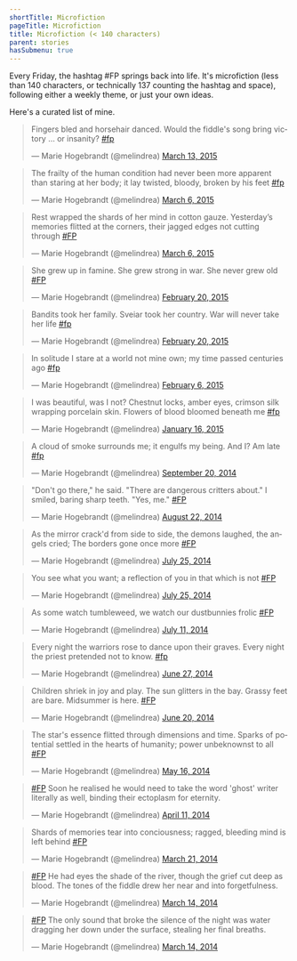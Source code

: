 ```yaml
---
shortTitle: Microfiction
pageTitle: Microfiction
title: Microfiction (< 140 characters)
parent: stories
hasSubmenu: true
---
```


<div class="text-content">

Every Friday, the hashtag #FP springs back into life. It's
microfiction (less than 140 characters, or technically 137 counting
the hashtag and space), following either a weekly theme, or just
your own ideas.

Here's a curated list of mine.
</div>

<blockquote class="twitter-tweet" lang="en"><p>Fingers bled and horsehair danced. Would the fiddle&#39;s song bring victory ... or insanity? <a href="https://twitter.com/hashtag/fp?src=hash">#fp</a></p>&mdash; Marie Hogebrandt (@melindrea) <a href="https://twitter.com/melindrea/status/576277659782668288">March 13, 2015</a></blockquote>

<blockquote class="twitter-tweet" lang="en"><p>The frailty of the human condition had never been more apparent than staring at her body; it lay twisted, bloody, broken by his feet <a href="https://twitter.com/hashtag/fp?src=hash">#fp</a></p>&mdash; Marie Hogebrandt (@melindrea) <a href="https://twitter.com/melindrea/status/573772720640516096">March 6, 2015</a></blockquote>

<blockquote class="twitter-tweet" lang="en"><p>Rest wrapped the shards of her mind in cotton gauze. Yesterday’s memories flitted at the corners, their jagged edges not cutting through <a href="https://twitter.com/hashtag/FP?src=hash">#FP</a></p>&mdash; Marie Hogebrandt (@melindrea) <a href="https://twitter.com/melindrea/status/573758711388336129">March 6, 2015</a></blockquote>

<blockquote class="twitter-tweet" lang="en"><p>She grew up in famine. She grew strong in war. She never grew old <a href="https://twitter.com/hashtag/FP?src=hash">#FP</a></p>&mdash; Marie Hogebrandt (@melindrea) <a href="https://twitter.com/melindrea/status/568688681151819776">February 20, 2015</a></blockquote>

<blockquote class="twitter-tweet" lang="en"><p>Bandits took her family. Sveiar took her country. War will never take her life <a href="https://twitter.com/hashtag/fp?src=hash">#fp</a></p>&mdash; Marie Hogebrandt (@melindrea) <a href="https://twitter.com/melindrea/status/568652598275911681">February 20, 2015</a></blockquote>

<blockquote class="twitter-tweet" lang="en"><p>In solitude I stare at a world not mine own; my time passed centuries ago <a href="https://twitter.com/hashtag/fp?src=hash">#fp</a></p>&mdash; Marie Hogebrandt (@melindrea) <a href="https://twitter.com/melindrea/status/563615451784445952">February 6, 2015</a></blockquote>

<blockquote class="twitter-tweet" lang="en"><p>I was beautiful, was I not? Chestnut locks, amber eyes, crimson silk wrapping porcelain skin. Flowers of blood bloomed beneath me <a href="https://twitter.com/hashtag/fp?src=hash">#fp</a></p>&mdash; Marie Hogebrandt (@melindrea) <a href="https://twitter.com/melindrea/status/556152161697296384">January 16, 2015</a></blockquote>

<blockquote class="twitter-tweet" lang="en"><p>A cloud of smoke surrounds me; it engulfs my being. And I? Am late <a href="https://twitter.com/hashtag/fp?src=hash">#fp</a></p>&mdash; Marie Hogebrandt (@melindrea) <a href="https://twitter.com/melindrea/status/513222682280992768">September 20, 2014</a></blockquote>

<blockquote class="twitter-tweet" lang="en"><p>&quot;Don&#39;t go there,&quot; he said. &quot;There are dangerous critters about.&quot;&#10;I smiled, baring sharp teeth. &quot;Yes, me.&quot; <a href="https://twitter.com/hashtag/FP?src=hash">#FP</a></p>&mdash; Marie Hogebrandt (@melindrea) <a href="https://twitter.com/melindrea/status/502761319934992385">August 22, 2014</a></blockquote>

<blockquote class="twitter-tweet" lang="en"><p>As the mirror crack&#39;d from side to side, the demons laughed, the angels cried; The borders gone once more <a href="https://twitter.com/hashtag/FP?src=hash">#FP</a></p>&mdash; Marie Hogebrandt (@melindrea) <a href="https://twitter.com/melindrea/status/492756044557606912">July 25, 2014</a></blockquote>

<blockquote class="twitter-tweet" lang="en"><p>You see what you want; a reflection of you in that which is not <a href="https://twitter.com/hashtag/FP?src=hash">#FP</a></p>&mdash; Marie Hogebrandt (@melindrea) <a href="https://twitter.com/melindrea/status/492687187977437184">July 25, 2014</a></blockquote>

<blockquote class="twitter-tweet" lang="en"><p>As some watch tumbleweed, we watch our dustbunnies frolic <a href="https://twitter.com/hashtag/FP?src=hash">#FP</a></p>&mdash; Marie Hogebrandt (@melindrea) <a href="https://twitter.com/melindrea/status/487532408884170753">July 11, 2014</a></blockquote>

<blockquote class="twitter-tweet" lang="en"><p>Every night the warriors rose to dance upon their graves. Every night the priest pretended not to know. <a href="https://twitter.com/hashtag/fp?src=hash">#fp</a></p>&mdash; Marie Hogebrandt (@melindrea) <a href="https://twitter.com/melindrea/status/482526490735951872">June 27, 2014</a></blockquote>

<blockquote class="twitter-tweet" lang="en"><p>Children shriek in joy and play. &#10;The sun glitters in the bay.&#10;Grassy feet are bare. &#10;Midsummer is here. <a href="https://twitter.com/hashtag/FP?src=hash">#FP</a></p>&mdash; Marie Hogebrandt (@melindrea) <a href="https://twitter.com/melindrea/status/480049291990679552">June 20, 2014</a></blockquote>

<blockquote class="twitter-tweet" lang="en"><p>The star&#39;s essence flitted through dimensions and time. Sparks of potential settled in the hearts of humanity; power unbeknownst to all <a href="https://twitter.com/hashtag/FP?src=hash">#FP</a></p>&mdash; Marie Hogebrandt (@melindrea) <a href="https://twitter.com/melindrea/status/467296375542398976">May 16, 2014</a></blockquote>

<blockquote class="twitter-tweet" lang="en"><p><a href="https://twitter.com/hashtag/FP?src=hash">#FP</a> Soon he realised he would need to take the word &#39;ghost&#39; writer literally as well, binding their ectoplasm for eternity.</p>&mdash; Marie Hogebrandt (@melindrea) <a href="https://twitter.com/melindrea/status/454593052985020416">April 11, 2014</a></blockquote>

<blockquote class="twitter-tweet" lang="en"><p>Shards of memories tear into conciousness; ragged, bleeding mind is left behind <a href="https://twitter.com/hashtag/FP?src=hash">#FP</a></p>&mdash; Marie Hogebrandt (@melindrea) <a href="https://twitter.com/melindrea/status/447039689812627456">March 21, 2014</a></blockquote>

<blockquote class="twitter-tweet" lang="en"><p><a href="https://twitter.com/hashtag/FP?src=hash">#FP</a> He had eyes the shade of the river, though the grief cut deep as blood. The tones of the fiddle drew her near and into forgetfulness.</p>&mdash; Marie Hogebrandt (@melindrea) <a href="https://twitter.com/melindrea/status/444572995479425024">March 14, 2014</a></blockquote>

<blockquote class="twitter-tweet" lang="en"><p><a href="https://twitter.com/hashtag/FP?src=hash">#FP</a> The only sound that broke the silence of the night was water dragging her down under the surface, stealing her final breaths.</p>&mdash; Marie Hogebrandt (@melindrea) <a href="https://twitter.com/melindrea/status/444571243313119232">March 14, 2014</a></blockquote>
<script async src="//platform.twitter.com/widgets.js" charset="utf-8"></script>
